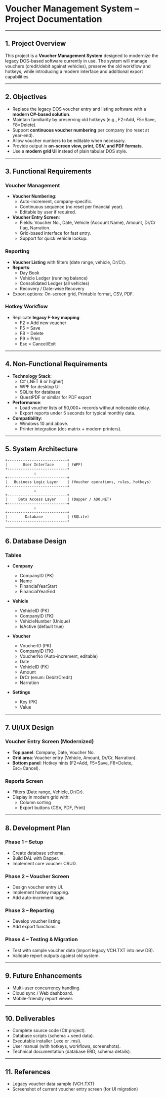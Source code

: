 # Voucher Management System – Project Documentation

---

## 1. Project Overview
This project is a **Voucher Management System** designed to modernize the legacy DOS-based software currently in use. The system will manage vouchers (credit/debit against vehicles), preserve the old workflow and hotkeys, while introducing a modern interface and additional export capabilities.

---

## 2. Objectives
- Replace the legacy DOS voucher entry and listing software with a **modern C#-based solution**.
- Maintain familiarity by preserving old hotkeys (e.g., F2=Add, F5=Save, F8=Delete).
- Support **continuous voucher numbering** per company (no reset at year-end).
- Allow voucher numbers to be editable when necessary.
- Provide output in **on-screen view, print, CSV, and PDF formats**.
- Use a **modern grid UI** instead of plain tabular DOS style.

---

## 3. Functional Requirements

### Voucher Management
- **Voucher Numbering**:
  - Auto-increment, company-specific.
  - Continuous sequence (no reset per financial year).
  - Editable by user if required.
- **Voucher Entry Screen**:
  - Fields: Voucher No., Date, Vehicle (Account Name), Amount, Dr/Cr flag, Narration.
  - Grid-based interface for fast entry.
  - Support for quick vehicle lookup.

### Reporting
- **Voucher Listing** with filters (date range, vehicle, Dr/Cr).
- **Reports**:
  - Day Book
  - Vehicle Ledger (running balance)
  - Consolidated Ledger (all vehicles)
  - Recovery / Date-wise Recovery
- Export options: On-screen grid, Printable format, CSV, PDF.

### Hotkey Workflow
- Replicate **legacy F-key mapping**:
  - F2 = Add new voucher
  - F5 = Save
  - F8 = Delete
  - F9 = Print
  - Esc = Cancel/Exit

---

## 4. Non-Functional Requirements
- **Technology Stack**:
  - C# (.NET 8 or higher)
  - WPF for desktop UI
  - SQLite for database
  - QuestPDF or similar for PDF export
- **Performance**:
  - Load voucher lists of 50,000+ records without noticeable delay.
  - Export reports under 5 seconds for typical monthly data.
- **Compatibility**:
  - Windows 10 and above.
  - Printer integration (dot-matrix + modern printers).

---

## 5. System Architecture
```
+---------------------------+
|       User Interface      | (WPF)
+---------------------------+
             ↓
+---------------------------+
|   Business Logic Layer    | (Voucher operations, rules, hotkeys)
+---------------------------+
             ↓
+---------------------------+
|     Data Access Layer     | (Dapper / ADO.NET)
+---------------------------+
             ↓
+---------------------------+
|        Database           | (SQLite)
+---------------------------+
```

---

## 6. Database Design

### Tables
- **Company**
  - CompanyID (PK)
  - Name
  - FinancialYearStart
  - FinancialYearEnd

- **Vehicle**
  - VehicleID (PK)
  - CompanyID (FK)
  - VehicleNumber (Unique)
  - IsActive (default true)

- **Voucher**
  - VoucherID (PK)
  - CompanyID (FK)
  - VoucherNo (Auto-increment, editable)
  - Date
  - VehicleID (FK)
  - Amount
  - DrCr (enum: Debit/Credit)
  - Narration

- **Settings**
  - Key (PK)
  - Value

---

## 7. UI/UX Design

### Voucher Entry Screen (Modernized)
- **Top panel**: Company, Date, Voucher No.
- **Grid area**: Voucher entry (Vehicle, Amount, Dr/Cr, Narration).
- **Bottom panel**: Hotkey hints (F2=Add, F5=Save, F8=Delete, Esc=Cancel).

### Reports Screen
- Filters (Date range, Vehicle, Dr/Cr).
- Display in modern grid with:
  - Column sorting
  - Export buttons (CSV, PDF, Print)

---

## 8. Development Plan

### Phase 1 – Setup
- Create database schema.
- Build DAL with Dapper.
- Implement core voucher CRUD.

### Phase 2 – Voucher Screen
- Design voucher entry UI.
- Implement hotkey mapping.
- Add auto-increment logic.

### Phase 3 – Reporting
- Develop voucher listing.
- Add export functions.

### Phase 4 – Testing & Migration
- Test with sample voucher data (import legacy VCH.TXT into new DB).
- Validate report outputs against old system.

---

## 9. Future Enhancements
- Multi-user concurrency handling.
- Cloud sync / Web dashboard.
- Mobile-friendly report viewer.

---

## 10. Deliverables
- Complete source code (C# project).
- Database scripts (schema + seed data).
- Executable installer (.exe or .msi).
- User manual (with hotkeys, workflows, screenshots).
- Technical documentation (database ERD, schema details).

---

## 11. References
- Legacy voucher data sample (VCH.TXT)
- Screenshot of current voucher entry screen (for UI migration)

